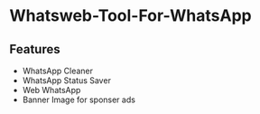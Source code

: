 # Whatsweb-Tool-For-WhatsApp

## Features
- WhatsApp Cleaner
- WhatsApp Status Saver
- Web WhatsApp
- Banner Image for sponser ads
